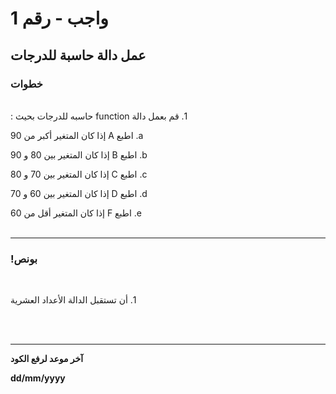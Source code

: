 
# واجب  - رقم 1
## عمل دالة حاسبة للدرجات
### خطوات 

<br>
&#x202b; 1. قم بعمل دالة function حاسبه للدرجات بحيث :
<br>

&#x202b; a. اطبع A إذا  كان المتغير أكبر من 90

&#x202b; b. اطبع B  إذا  كان المتغير بين 80 و 90

&#x202b; c. اطبع C إذا  كان المتغير بين 70 و 80

&#x202b; d. اطبع D إذا  كان المتغير بين 60 و 70

&#x202b; e. اطبع F إذا  كان المتغير أقل من 60
<br>
<br>
<hr>

### !بونص 

<br>

&#x202b; 1. أن تستقبل الدالة الأعداد العشرية

<br>
<br>
<hr>
<b>آخر موعد لرفع الكود

&#x202b; dd/mm/yyyy
